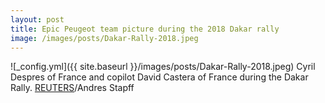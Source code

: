 ```yaml
---
layout: post
title: Epic Peugeot team picture during the 2018 Dakar rally 
image: /images/posts/Dakar-Rally-2018.jpeg
---
```


![_config.yml]({{ site.baseurl }}/images/posts/Dakar-Rally-2018.jpeg)
Cyril Despres of France and copilot David Castera of France during the Dakar Rally. 
[REUTERS](https://www.reuters.com/news/picture/editors-choice-pictures-idUSRTX47AIP/1220923013)/Andres Stapff